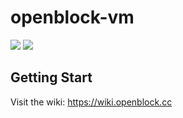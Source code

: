 # openblock-vm
![](https://img.shields.io/travis/com/openblockcc/openblock-vm) ![](https://img.shields.io/github/license/openblockcc/openblock-vm)

## Getting Start

Visit the wiki: https://wiki.openblock.cc
